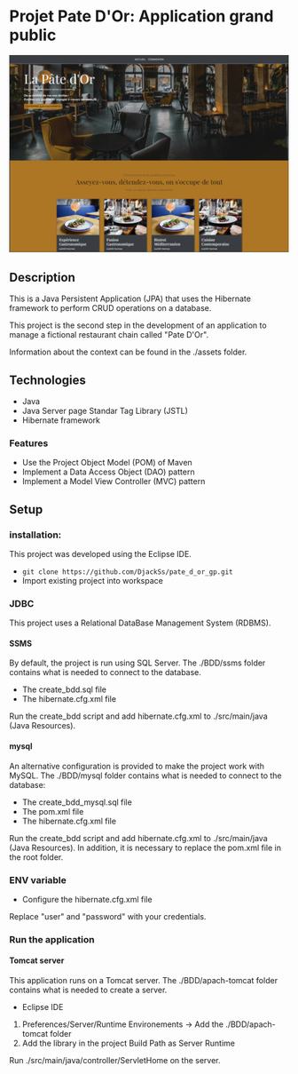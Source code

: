# Projet Pate D'Or: Application grand public

![Pate D'Or front](/assets/Capture_front.png)

## Description

This is a Java Persistent Application (JPA) that uses the Hibernate framework to perform CRUD operations on a database.

This project is the second step in the development of an application to manage a fictional restaurant chain called "Pate D'Or".

Information about the context can be found in the ./assets folder.

## Technologies

* Java
* Java Server page Standar Tag Library (JSTL)
* Hibernate framework

### Features

* Use the Project Object Model (POM) of Maven
* Implement a Data Access Object (DAO) pattern
* Implement a Model View Controller (MVC) pattern

## Setup

### installation:

This project was developed using the Eclipse IDE.

- `git clone https://github.com/DjackSs/pate_d_or_gp.git`
- Import existing project into workspace

### JDBC

This project uses a Relational DataBase Management System (RDBMS).

#### SSMS

By default, the project is run using SQL Server.
The ./BDD/ssms folder contains what is needed to connect to the database.

- The create_bdd.sql file
- The hibernate.cfg.xml file

Run the create_bdd script and add hibernate.cfg.xml to ./src/main/java (Java Resources).

#### mysql

An alternative configuration is provided to make the project work with MySQL.
The ./BDD/mysql folder contains what is needed to connect to the database:

- The create_bdd_mysql.sql file
- The pom.xml file
- The hibernate.cfg.xml file

Run the create_bdd script and add hibernate.cfg.xml to ./src/main/java (Java Resources). In addition, it is necessary to replace the pom.xml file in the root folder.

### ENV variable

* Configure the hibernate.cfg.xml file

Replace "user" and "password" with your credentials.

### Run the application

#### Tomcat server

This application runs on a Tomcat server.
The ./BDD/apach-tomcat folder contains what is needed to create a server.

- Eclipse IDE

1) Preferences/Server/Runtime Environements -> Add the ./BDD/apach-tomcat folder
2) Add the library in the project Build Path as Server Runtime

Run ./src/main/java/controller/ServletHome on the server.

